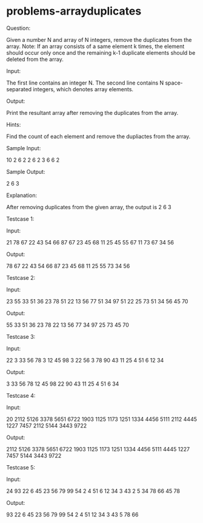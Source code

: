 # problems-arrayduplicates

Question:

Given a number N and array of N integers, remove the duplicates from the array.
Note:
If an array consists of a same element k times, the element should occur only once and the remaining k-1 duplicate elements should be deleted from the array.

Input:

The first line contains an integer N. The second line contains N space-separated integers, which denotes array elements.

Output:

Print the resultant array after removing the duplicates from the array.

Hints:

Find the count of each element and remove the dupliactes from the array.

Sample Input:

10
2 6 2 2 6 2 3 6 6 2

Sample Output:

2 6 3 

Explanation:

After removing duplicates from the given array, the output is 2 6 3

Testcase 1:

Input:

21
78 67 22 43 54 66 87 67 23 45 68 11 25 45 55 67 11 73 67 34 56 

Output:

78 67 22 43 54 66 87 23 45 68 11 25 55 73 34 56 

Testcase 2:

Input:

23
55 33 51 36 23 78 51 22 13 56 77 51 34 97 51 22 25 73 51 34 56 45 70 

Output:

55 33 51 36 23 78 22 13 56 77 34 97 25 73 45 70  

Testcase 3:

Input:

22
3 33 56 78 3 12 45 98 3 22 56 3 78 90 43 11 25 4 51 6 12 34  

Output:

3 33 56 78 12 45 98 22 90 43 11 25 4 51 6 34 

Testcase 4:

Input:

20
2112 5126 3378 5651 6722 1903 1125 1173 1251 1334 4456 5111 2112 4445 1227 7457 2112 5144 3443 9722 

Output:

2112 5126 3378 5651 6722 1903 1125 1173 1251 1334 4456 5111 4445 1227 7457 5144 3443 9722 

Testcase 5:

Input:

24
93 22 6 45 23 56 79 99 54 2 4 51 6 12 34 3 43 2  5 34 78 66 45 78

Output:

93 22 6 45 23 56 79 99 54 2 4 51 12 34 3 43 5 78 66
